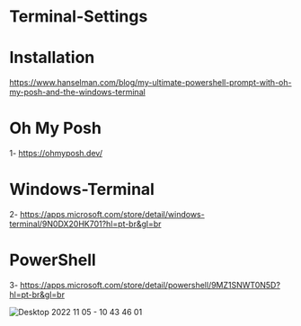    # Terminal-Settings

# Installation
https://www.hanselman.com/blog/my-ultimate-powershell-prompt-with-oh-my-posh-and-the-windows-terminal

# Oh My Posh
1- https://ohmyposh.dev/

# Windows-Terminal
2- https://apps.microsoft.com/store/detail/windows-terminal/9N0DX20HK701?hl=pt-br&gl=br

# PowerShell
3- https://apps.microsoft.com/store/detail/powershell/9MZ1SNWT0N5D?hl=pt-br&gl=br

![Desktop 2022 11 05 - 10 43 46 01](https://user-images.githubusercontent.com/81332522/200124175-c32c72dd-2270-4260-a50d-c6dc95aa4fc8.gif)
